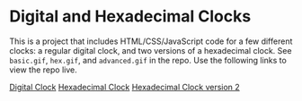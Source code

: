 # Digital and Hexadecimal Clocks

This is a project that includes HTML/CSS/JavaScript code for a few different clocks: a regular digital clock, and two versions of a hexadecimal clock. See `basic.gif`, `hex.gif`, and `advanced.gif` in the repo. Use the following links to view the repo live.

[Digital Clock](https://agentkenny007.github.io/Clock/)
[Hexadecimal Clock](https://agentkenny007.github.io/Clock/hex-clock.html)
[Hexadecimal Clock version 2](https://agentkenny007.github.io/Clock/hex-clock2.html)
